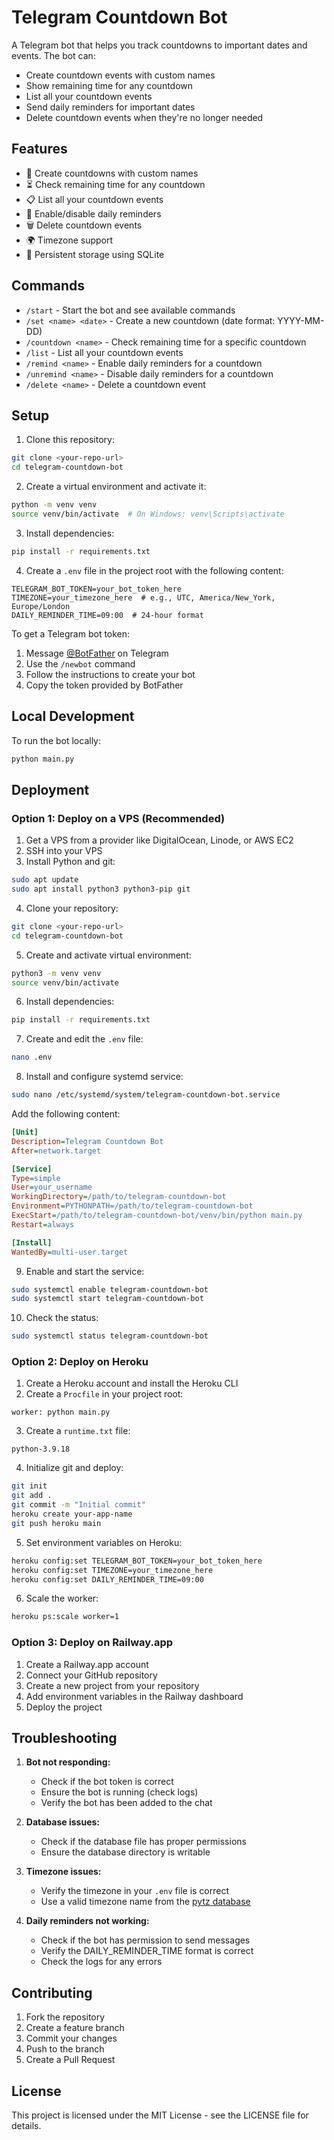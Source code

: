 # Telegram Countdown Bot

A Telegram bot that helps you track countdowns to important dates and events. The bot can:
- Create countdown events with custom names
- Show remaining time for any countdown
- List all your countdown events
- Send daily reminders for important dates
- Delete countdown events when they're no longer needed

## Features

- 🎯 Create countdowns with custom names
- ⏳ Check remaining time for any countdown
- 📋 List all your countdown events
- 🔔 Enable/disable daily reminders
- 🗑️ Delete countdown events
- 🌍 Timezone support
- 💾 Persistent storage using SQLite

## Commands

- `/start` - Start the bot and see available commands
- `/set <name> <date>` - Create a new countdown (date format: YYYY-MM-DD)
- `/countdown <name>` - Check remaining time for a specific countdown
- `/list` - List all your countdown events
- `/remind <name>` - Enable daily reminders for a countdown
- `/unremind <name>` - Disable daily reminders for a countdown
- `/delete <name>` - Delete a countdown event

## Setup

1. Clone this repository:
```bash
git clone <your-repo-url>
cd telegram-countdown-bot
```

2. Create a virtual environment and activate it:
```bash
python -m venv venv
source venv/bin/activate  # On Windows: venv\Scripts\activate
```

3. Install dependencies:
```bash
pip install -r requirements.txt
```

4. Create a `.env` file in the project root with the following content:
```
TELEGRAM_BOT_TOKEN=your_bot_token_here
TIMEZONE=your_timezone_here  # e.g., UTC, America/New_York, Europe/London
DAILY_REMINDER_TIME=09:00  # 24-hour format
```

To get a Telegram bot token:
1. Message [@BotFather](https://t.me/botfather) on Telegram
2. Use the `/newbot` command
3. Follow the instructions to create your bot
4. Copy the token provided by BotFather

## Local Development

To run the bot locally:
```bash
python main.py
```

## Deployment

### Option 1: Deploy on a VPS (Recommended)

1. Get a VPS from a provider like DigitalOcean, Linode, or AWS EC2
2. SSH into your VPS
3. Install Python and git:
```bash
sudo apt update
sudo apt install python3 python3-pip git
```

4. Clone your repository:
```bash
git clone <your-repo-url>
cd telegram-countdown-bot
```

5. Create and activate virtual environment:
```bash
python3 -m venv venv
source venv/bin/activate
```

6. Install dependencies:
```bash
pip install -r requirements.txt
```

7. Create and edit the `.env` file:
```bash
nano .env
```

8. Install and configure systemd service:
```bash
sudo nano /etc/systemd/system/telegram-countdown-bot.service
```

Add the following content:
```ini
[Unit]
Description=Telegram Countdown Bot
After=network.target

[Service]
Type=simple
User=your_username
WorkingDirectory=/path/to/telegram-countdown-bot
Environment=PYTHONPATH=/path/to/telegram-countdown-bot
ExecStart=/path/to/telegram-countdown-bot/venv/bin/python main.py
Restart=always

[Install]
WantedBy=multi-user.target
```

9. Enable and start the service:
```bash
sudo systemctl enable telegram-countdown-bot
sudo systemctl start telegram-countdown-bot
```

10. Check the status:
```bash
sudo systemctl status telegram-countdown-bot
```

### Option 2: Deploy on Heroku

1. Create a Heroku account and install the Heroku CLI
2. Create a `Procfile` in your project root:
```
worker: python main.py
```

3. Create a `runtime.txt` file:
```
python-3.9.18
```

4. Initialize git and deploy:
```bash
git init
git add .
git commit -m "Initial commit"
heroku create your-app-name
git push heroku main
```

5. Set environment variables on Heroku:
```bash
heroku config:set TELEGRAM_BOT_TOKEN=your_bot_token_here
heroku config:set TIMEZONE=your_timezone_here
heroku config:set DAILY_REMINDER_TIME=09:00
```

6. Scale the worker:
```bash
heroku ps:scale worker=1
```

### Option 3: Deploy on Railway.app

1. Create a Railway.app account
2. Connect your GitHub repository
3. Create a new project from your repository
4. Add environment variables in the Railway dashboard
5. Deploy the project

## Troubleshooting

1. **Bot not responding:**
   - Check if the bot token is correct
   - Ensure the bot is running (check logs)
   - Verify the bot has been added to the chat

2. **Database issues:**
   - Check if the database file has proper permissions
   - Ensure the database directory is writable

3. **Timezone issues:**
   - Verify the timezone in your `.env` file is correct
   - Use a valid timezone name from the [pytz database](https://gist.github.com/heyalexej/8bf688fd67d7199be4a1682b3eec7568)

4. **Daily reminders not working:**
   - Check if the bot has permission to send messages
   - Verify the DAILY_REMINDER_TIME format is correct
   - Check the logs for any errors

## Contributing

1. Fork the repository
2. Create a feature branch
3. Commit your changes
4. Push to the branch
5. Create a Pull Request

## License

This project is licensed under the MIT License - see the LICENSE file for details. 